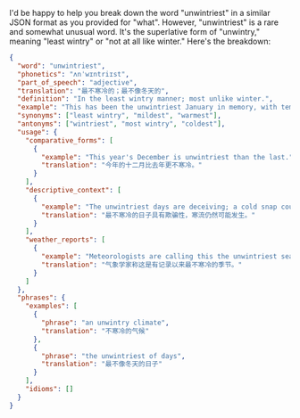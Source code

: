 I'd be happy to help you break down the word "unwintriest" in a similar JSON format as you provided for "what". However, "unwintriest" is a rare and somewhat unusual word. It's the superlative form of "unwintry," meaning "least wintry" or "not at all like winter." Here's the breakdown:

```json
{
  "word": "unwintriest",
  "phonetics": "ʌnˈwɪntriɪst",
  "part_of_speech": "adjective",
  "translation": "最不寒冷的；最不像冬天的",
  "definition": "In the least wintry manner; most unlike winter.",
  "example": "This has been the unwintriest January in memory, with temperatures more like spring.",
  "synonyms": ["least wintry", "mildest", "warmest"],
  "antonyms": ["wintriest", "most wintry", "coldest"],
  "usage": {
    "comparative_forms": [
      {
        "example": "This year's December is unwintriest than the last.",
        "translation": "今年的十二月比去年更不寒冷。"
      }
    ],
    "descriptive_context": [
      {
        "example": "The unwintriest days are deceiving; a cold snap could still occur.",
        "translation": "最不寒冷的日子具有欺骗性，寒流仍然可能发生。"
      }
    ],
    "weather_reports": [
      {
        "example": "Meteorologists are calling this the unwintriest season on record.",
        "translation": "气象学家称这是有记录以来最不寒冷的季节。"
      }
    ]
  },
  "phrases": {
    "examples": [
      {
        "phrase": "an unwintry climate",
        "translation": "不寒冷的气候"
      },
      {
        "phrase": "the unwintriest of days",
        "translation": "最不像冬天的日子"
      }
    ],
    "idioms": []
  }
}
``` 